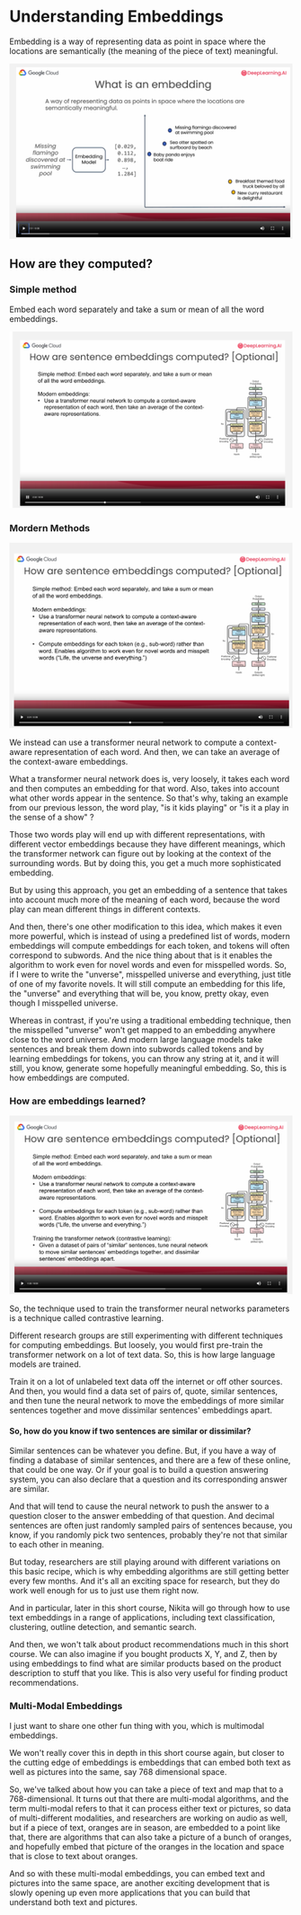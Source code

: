 # Understanding Embeddings

Embedding is a way of representing data as point in space where the locations are semantically (the meaning of the piece of text) meaningful.

![Understanding embeddings Image](./understanding_embeddings.png)


## How are they computed?

### Simple method
Embed each word separately and take a sum or mean of all the word embeddings.


![Tranformer Embeddings Image](./transformer_embedding.png)

### Mordern Methods

![Tranformer Embeddings Image](./transformer_embedding_2.png)


We instead can use a transformer neural network to compute a context-aware representation of each word. And then, we can take an average of the context-aware embeddings. 

What a transformer neural network does is, very loosely, it takes each word and then computes an embedding for that word. Also, takes into account what other words appear in the sentence. So that's why, taking an example from our previous lesson, the word play, "is it kids playing" or "is it a play in the sense of a show" ? 

Those two words play will end up with different representations, with different vector embeddings because they have different meanings, which the transformer network can figure out by looking at the context of the surrounding words. But by doing this, you get a much more sophisticated embedding. 


But by using this approach, you get an embedding of a sentence that takes into account much more of the meaning of each word, because the word play can mean different things in different contexts. 

And then, there's one other modification to this idea, which makes it even more powerful, which is instead of using a predefined list of words, modern embeddings will compute embeddings for each token, and tokens will often correspond to subwords. And the nice thing about that is it enables the algorithm to work even for novel words and even for misspelled words. So, if I were to write the "unverse", misspelled universe and everything, just title of one of my favorite novels. It will still compute an embedding for this life, the "unverse" and everything that will be, you know, pretty okay, even though I misspelled universe. 

Whereas in contrast, if you're using a traditional embedding technique, then the misspelled "unverse" won't get mapped to an embedding anywhere close to the word universe. And modern large language models take sentences and break them down into subwords called tokens and by learning embeddings for tokens, you can throw any string at it, and it will still, you know, generate some hopefully meaningful embedding. So, this is how embeddings are computed. 


### How are embeddings learned? 

![Tranformer Embeddings Training](./transformer_embeddings_training.png)

So, the technique used to train the transformer neural networks parameters is a technique called contrastive learning. 

Different research groups are still experimenting with different techniques for computing embeddings. But loosely, you would first pre-train the transformer network on a lot of text data. So, this is how large language models are trained. 

Train it on a lot of unlabeled text data off the internet or off other sources. And then, you would find a data set of pairs of, quote, similar sentences, and then tune the neural network to move the embeddings of more similar sentences together and move dissimilar sentences' embeddings apart. 

#### So, how do you know if two sentences are similar or dissimilar?

Similar sentences can be whatever you define. But, if you have a way of finding a database of similar sentences, and there are a few of these online, that could be one way. Or if your goal is to build a question answering system, you can also declare that a question and its corresponding answer are similar. 

And that will tend to cause the neural network to push the answer to a question closer to the answer embedding of that question. And decimal sentences are often just randomly sampled pairs of sentences because, you know, if you randomly pick two sentences, probably they're not that similar to each other in meaning. 

But today, researchers are still playing around with different variations on this basic recipe, which is why embedding algorithms are still getting better every few months. And it's all an exciting space for research, but they do work well enough for us to just use them right now. 

And in particular, later in this short course, Nikita will go through how to use text embeddings in a range of applications, including text classification, clustering, outline detection, and semantic search. 


And then, we won't talk about product recommendations much in this short course. We can also imagine if you bought products X, Y, and Z, then by using embeddings to find what are similar products based on the product description to stuff that you like. This is also very useful for finding product recommendations. 

### Multi-Modal Embeddings

I just want to share one other fun thing with you, which is multimodal embeddings. 

We won't really cover this in depth in this short course again, but closer to the cutting edge of embeddings is embeddings that can embed both text as well as pictures into the same, say 768 dimensional space. 

So, we've talked about how you can take a piece of text and map that to a 768-dimensional. It turns out that there are multi-modal algorithms, and the term multi-modal refers to that it can process either text or pictures, so data of multi-different modalities, and researchers are working on audio as well, but if a piece of text, oranges are in season, are embedded to a point like that, there are algorithms that can also take a picture of a bunch of oranges, and hopefully embed that picture of the oranges in the location and space that is close to text about oranges. 

And so with these multi-modal embeddings, you can embed text and pictures into the same space, are another exciting development that is slowly opening up even more applications that you can build that understand both text and pictures. 

